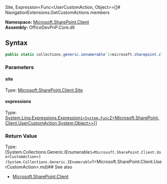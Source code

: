 Site, Expression<Func<UserCustomAction, Object>>[]# NavigationExtensions.GetCustomActions members
  

**Namespace:** [Microsoft.SharePoint.Client](Microsoft.SharePoint.Client.md)  
**Assembly:** OfficeDevPnP.Core.dll  
## Syntax
```C#
public static collections.generic.ienumerable`1<microsoft.sharepoint.client.usercustomaction> GetCustomActions(Site, Expression<Func<UserCustomAction, Object>>[])
```
### Parameters
#### site
Type: [Microsoft.SharePoint.Client.Site](Microsoft.SharePoint.Client.Site.md) 
#### 
#### expressions
Type: [System.Linq.Expressions.Expression`1<System.Func`2<Microsoft.SharePoint.Client.UserCustomAction,System.Object>>[]](System.Linq.Expressions.Expression`1<System.Func`2<Microsoft.SharePoint.Client.UserCustomAction,System.Object>>[].md) 
#### 
### Return Value
Type: [System.Collections.Generic.IEnumerable`1<Microsoft.SharePoint.Client.UserCustomAction>](System.Collections.Generic.IEnumerable`1<Microsoft.SharePoint.Client.UserCustomAction>.md)## See also
- [Microsoft.SharePoint.Client](Microsoft.SharePoint.Client.md)
